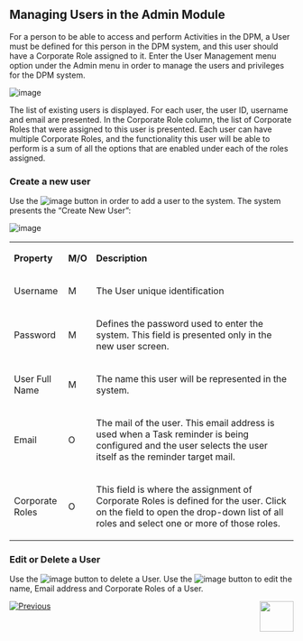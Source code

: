 ## Managing Users in the Admin Module

For a person to be able to access and perform Activities in the DPM, a User must be defined for this person in the DPM system, and this user should have a Corporate Role assigned to it. 
Enter the User Management menu option under the Admin menu in order to manage the users and privileges for the DPM system. 

 ![image](images/Figure_28_User_management.png)

The list of existing users is displayed. For each user, the user ID, username and email are presented. In the Corporate Role column, the list of Corporate Roles that were assigned to this user is presented. Each user can have multiple Corporate Roles, and the functionality this user will be able to perform is a sum of all the options that are enabled under each of the roles assigned.

### Create a new user

Use the  ![image](images/Figure_28_a_new_user_icon.png) button in order to add a user to the system. The system presents the “Create New User”:

 ![image](images/Figure_29_New_User_screen.png)

<table>
<tbody>
<tr>
<td width="85">
<p><strong>Property</strong></p>
</td>
<td width="30">
<p><strong>M/O</strong></p>
</td>
<td width="785">
<p><strong>Description</strong></p>
</td>
</tr>
<tr>
<td width="85">
<p>Username</p>
</td>
<td width="30">
<p>M</p>
</td>
<td width="785">
<p>The User unique identification</p>
</td>
</tr>
<tr>
<td width="85">
<p>Password</p>
</td>
<td width="30">
<p>M</p>
</td>
<td width="785">
<p>Defines the password used to enter the system. This field is presented only in the new user screen.</p>
</td>
</tr>
<tr>
<td width="85">
<p>User Full Name</p>
</td>
<td width="30">
<p>M</p>
</td>
<td width="785">
<p>The name this user will be represented in the system.</p>
</td>
</tr>
<tr>
<td width="85">
<p>Email</p>
</td>
<td width="30">
<p>O</p>
</td>
<td width="785">
<p>The mail of the user. This email address is used when a Task reminder is being configured and the user selects the user itself as the reminder target mail.&nbsp;</p>
</td>
</tr>
<tr>
<td width="85">
<p>Corporate Roles</p>
</td>
<td width="30">
<p>O</p>
</td>
<td width="785">
<p>This field is where the assignment of Corporate Roles is defined for the user. Click on the field to open the drop-down list of all roles and select one or more of those roles.</p>
</td>
</tr>
</tbody>
</table>

### Edit or Delete a User

Use the  ![image](images/Figure_29_a_delete_icon.png) button to delete a User. 
Use the  ![image](images/Figure_29_b_edit_icon.png) button to edit the name, Email address and Corporate Roles of a User.  

[![Previous](/articles/images/Previous.png)](/articles/DPM/DPM_User_Guide/02_Admin_Module/12_Corporate_Roles.md)[<img align="right" width="60" height="54" src="/articles/images/Next.png">](/articles/DPM/DPM_User_Guide/02_Admin_Module/14_DPM_Main_Menu.md)